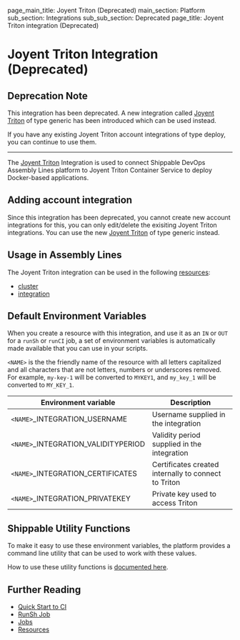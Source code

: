 page_main_title: Joyent Triton (Deprecated)
main_section: Platform
sub_section: Integrations
sub_sub_section: Deprecated
page_title: Joyent Triton integration (Deprecated)

# Joyent Triton Integration (Deprecated)

## Deprecation Note
This integration has been deprecated. A new integration called [Joyent Triton](/platform/integration/joyentTritonKey) of type generic has been introduced which can be used instead.

If you have any existing Joyent Triton account integrations of type deploy, you can continue to use them.

---

The [Joyent Triton](https://www.joyent.com/triton/compute) Integration is used to connect Shippable DevOps Assembly Lines platform to Joyent Triton Container Service to deploy Docker-based applications.

## Adding account integration

Since this integration has been deprecated, you cannot create new account integrations for this, you can only edit/delete the exisiting Joyent Triton integrations. You can use the new [Joyent Triton](/platform/integration/joyentTritonKey) of type generic instead.

## Usage in Assembly Lines

The Joyent Triton integration can be used in the following [resources](/platform/workflow/resource/overview/):

* [cluster](/platform/workflow/resource/cluster)
* [integration](/platform/workflow/resource/integration)

## Default Environment Variables
When you create a resource with this integration, and use it as an `IN` or `OUT` for a `runSh` or `runCI` job, a set of environment variables is automatically made available that you can use in your scripts.

`<NAME>` is the the friendly name of the resource with all letters capitalized and all characters that are not letters, numbers or underscores removed. For example, `my-key-1` will be converted to `MYKEY1`, and `my_key_1` will be converted to `MY_KEY_1`.

| Environment variable						| Description      |
| ------			 							|----------------- |
| `<NAME>`\_INTEGRATION\_USERNAME			| Username supplied in the integration |
| `<NAME>`\_INTEGRATION\_VALIDITYPERIOD | Validity period supplied in the integration |
| `<NAME>`\_INTEGRATION\_CERTIFICATES   | Certificates created internally to connect to Triton |
| `<NAME>`\_INTEGRATION\_PRIVATEKEY		| Private key used to access Triton |

## Shippable Utility Functions
To make it easy to use these environment variables, the platform provides a command line utility that can be used to work with these values.

How to use these utility functions is [documented here](/platform/tutorial/workflow/using-shipctl).

## Further Reading
* [Quick Start to CI](/getting-started/ci-sample)
* [RunSh Job](/platform/workflow/job/runsh)
* [Jobs](/platform/workflow/job/overview)
* [Resources](/platform/workflow/resource/overview)
